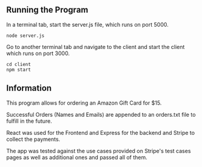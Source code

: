 ## Running the Program

In a terminal tab, start the server.js file, which runs on port 5000.

`node server.js`

Go to another terminal tab and navigate to the client and start the client which runs on port 3000.

```
cd client
npm start
```
## Information

This program allows for ordering an Amazon Gift Card for $15.

Successful Orders (Names and Emails) are appended to an orders.txt file to fulfill in the future.

React was used for the Frontend and Express for the backend and Stripe to collect the payments.

The app was tested against the use cases provided on Stripe's test cases pages as well as additional ones and passed all of them.